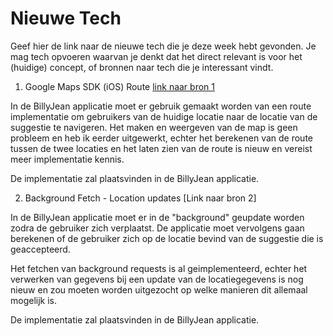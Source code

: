Nieuwe Tech 
===========

Geef hier de link naar de nieuwe tech die je deze week hebt gevonden.
Je mag tech opvoeren waarvan je denkt dat het direct relevant is voor het (huidige) concept, of bronnen naar 
  tech die je interessant vindt.

1. Google Maps SDK (iOS) Route [link naar bron 1](https://developers.google.com/maps/documentation/javascript/examples/polygon-simple)  

In de BillyJean applicatie moet er gebruik gemaakt worden van een route implementatie om gebruikers van de huidige locatie naar de locatie van de suggestie te navigeren. Het maken en weergeven van de map is geen probleem en heb ik eerder uitgewerkt, echter het berekenen van de route tussen de twee locaties en het laten zien van de route is nieuw en vereist meer implementatie kennis. 

De implementatie zal plaatsvinden in de BillyJean applicatie.


2. Background Fetch - Location updates [Link naar bron 2]

In de BillyJean applicatie moet er in de "background" geupdate worden zodra de gebruiker zich verplaatst. De applicatie moet vervolgens gaan berekenen of de gebruiker zich op de locatie bevind van de suggestie die is geaccepteerd.

Het fetchen van background requests is al geimplementeerd, echter het verwerken van gegevens bij een update van de locatiegegevens is nog nieuw en zou moeten worden uitgezocht op welke manieren dit allemaal mogelijk is.

De implementatie zal plaatsvinden in de BillyJean applicatie.
